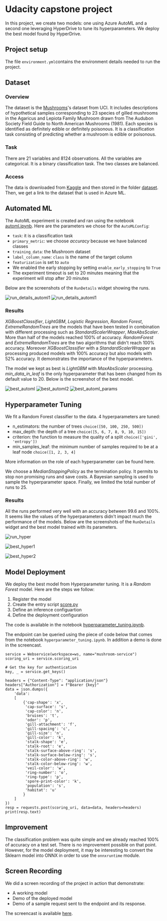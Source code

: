 # Udacity capstone project
In this project, we create two models: one using Azure AutoML and a second one leveraging HyperDrive to tune its hyperparameters. We deploy the best model found by HyperDrive.

## Project setup
The file `environment.yml`contains the environment details needed to run the project.

## Dataset
### Overview
The dataset is the [Mushrooms](https://archive.ics.uci.edu/ml/datasets/mushroom)'s dataset from UCI. It includes descriptions of hypothetical samples corresponding to 23 species of gilled mushrooms in the Agaricus and Lepiota Family Mushroom drawn from The Audubon Society Field Guide to North American Mushrooms (1981). Each species is identified as definitely edible or definitely poisonous. It is a classification task consisting of predicting whether a mushroom is edible or poisonous.

### Task
There are 21 variables and 8124 observations. All the variables are categorical. It is a binary classification task. The two classes are balanced.  

### Access
The data is downloaded from [Kaggle](https://www.kaggle.com/uciml/mushroom-classification) and then stored in the folder [dataset](https://github.com/sannif/udacity_capstone_project/blob/bae713dfb6b071da6282cc004f1400e8a8131ffc/dataset/mushrooms.csv). Then, we get a link to the dataset that is used in Azure ML.

## Automated ML
The AutoML experiment is created and ran using the notebook [automl.ipynb](https://github.com/sannif/udacity_capstone_project/blob/bae713dfb6b071da6282cc004f1400e8a8131ffc/automl.ipynb). Here are the parameters we chose for the `AutoMLConfig`:
* `task`: it is a classification task
* `primary_metric`: we choose *accuracy* because we have balanced classes
* `training_data`: the Mushroom dataset
* `label_column_name`: `class` is the name of the target column
* `featurization` is set to `auto`
* We enabled the early stopping by setting `enable_early_stopping` to `True`
* The experiment timeout is set to 20 minutes meaning that the experiment will stop after 20 minutes

Below are the screenshots of the `RunDetails` widget showing the runs.  

![run_details_automl1](https://github.com/sannif/udacity_capstone_project/blob/b8e2b6d67ff705894c4c491df092ac7b45019767/images/automl_run_details_1.PNG)
![run_details_automl1](https://github.com/sannif/udacity_capstone_project/blob/b8e2b6d67ff705894c4c491df092ac7b45019767/images/automl_run_details_2.PNG)


### Results
*XGBoostClassifier*, *LightGBM*, *Logistic Regression*, *Random Forest*, *ExtremeRandomTrees* are the models that have been tested in combination with different processing such as *StandardScalerWrapper*, *MaxAbsScaler*. More than half of the models reached 100% of accuracy. *RandomForest* and *ExtremeRandomTrees* are the two algorithms that didn't reach 100% accuracy. Moreover *XGBoostClassifier* with a *StandardScalerWrapper* as processing produced models with 100% accuracy but also models with 52% accuracy. It demonstrates the importance of the hyperparameters.  

The model we kept as best is *LightGBM* with *MaxAbsScaler* processing. *min_data_in_leaf* is the only hyperparameter that has been changed from its default value to 20. Below is the screenshot of the best model.  

![best_automl](https://github.com/sannif/udacity_capstone_project/blob/b8e2b6d67ff705894c4c491df092ac7b45019767/images/automl_best_run.PNG)
![best_automl2](https://github.com/sannif/udacity_capstone_project/blob/362cb273a3f28ddfbfdb0be0c6c44eca9f8614e8/images/automl_best_model_id.PNG)
![best_automl_params](https://github.com/sannif/udacity_capstone_project/blob/362cb273a3f28ddfbfdb0be0c6c44eca9f8614e8/images/automl_best_model_params.PNG)


## Hyperparameter Tuning
We fit a Random Forest classifier to the data. 4 hyperparameters are tuned:  
* n_estimators: the number of trees ```choice([50, 100, 250, 500])```
* max_depth: the depth of a tree ```choice([5, 6, 7, 8, 9, 10, 15])```
* criterion: the function to measure the quality of a split ```choice(['gini', 'entropy'])```
* min_samples_leaf: the minimum number of samples required to be at a leaf node ```choice([1, 2, 3, 4]```  

More information on the role of each hyperparameter can be found here.  

We choose a *MedianStoppingPolicy* as the termination policy. It permits to stop non promising runs and save costs. A Bayesian sampling is used to sample the hyperparameter space. Finally, we limited the total number of runs to 25.

### Results
All the runs performed very well with an accuracy between 99.6 and 100%. It seems like the values of the hyperparameters didn't impact much the performance of the models. Below are the screenshots of the `RunDetails` widget and the best model trained with its parameters.

![run_hyper](https://github.com/sannif/udacity_capstone_project/blob/68a36537213552cc3147d761afa51fb16cd5c869/images/hyperdrive_run_details.PNG)

![best_hyper1](https://github.com/sannif/udacity_capstone_project/blob/68a36537213552cc3147d761afa51fb16cd5c869/images/best_model.PNG)

![best_hyper2](https://github.com/sannif/udacity_capstone_project/blob/68a36537213552cc3147d761afa51fb16cd5c869/images/best_hyperdrive_2.PNG)

## Model Deployment
We deploy the best model from Hyperparameter tuning. It is a *Random Forest* model. Here are the steps we follow:
1. Register the model
2. Create the entry script [score.py](https://github.com/sannif/udacity_capstone_project/blob/68a36537213552cc3147d761afa51fb16cd5c869/scripts/score.py)
3. Define an inference configuartion
4. Define the deployment configuration  

The code is available in the notebook [hyperparameter_tuning.ipynb](https://github.com/sannif/udacity_capstone_project/blob/68a36537213552cc3147d761afa51fb16cd5c869/hyperparameter_tuning.ipynb).

The endpoint can be queried using the piece of code below that comes from the notebook `hyperparameter_tuning.ipynb`. In addition a demo is done in the screencast.
```
service = Webservice(workspace=ws, name="mushroom-service")
scoring_uri = service.scoring_uri

# Get the key for authentication
key, _ = service.get_keys()

headers = {"Content-Type": "application/json"}
headers["Authorization"] = f"Bearer {key}"
data = json.dumps({
    'data':
    [
        {'cap-shape': 'x',
         'cap-surface': 's',
         'cap-color': 'n',
         'bruises': 't',
         'odor': 'p',
         'gill-attachment': 'f',
         'gill-spacing': 'c',
         'gill-size': 'n',
         'gill-color': 'k',
         'stalk-shape': 'e',
         'stalk-root': 'e',
         'stalk-surface-above-ring': 's',
         'stalk-surface-below-ring': 's',
         'stalk-color-above-ring': 'w',
         'stalk-color-below-ring': 'w',
         'veil-color': 'w',
         'ring-number': 'o',
         'ring-type': 'p',
         'spore-print-color': 'k',
         'population': 's',
         'habitat': 'u'
        }
    ]
})
resp = requests.post(scoring_uri, data=data, headers=headers)
print(resp.text)
```

## Improvement
The classification problem was quite simple and we already reached 100% of accuracy on a test set. There is no improvement possible on that point. However, for the model deployment, it may be interesting to convert the Sklearn model into ONNX in order to use the `onnxruntime` module.

## Screen Recording
We did a screen recording of the project in action that demonstrate:
- A working model
- Demo of the deployed  model
- Demo of a sample request sent to the endpoint and its response.

The screencast is available [here](https://youtu.be/By0VDrHl00I).
